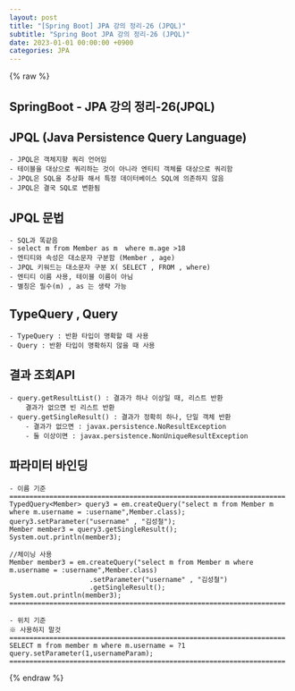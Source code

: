 ```yaml
---
layout: post
title: "[Spring Boot] JPA 강의 정리-26 (JPQL)"
subtitle: "Spring Boot JPA 강의 정리-26 (JPQL)"
date: 2023-01-01 00:00:00 +0900
categories: JPA
---
```

{% raw %}
## SpringBoot - JPA 강의 정리-26(JPQL)  
  
## JPQL (Java Persistence Query Language)  
	- JPQL은 객체지향 쿼리 언어임  
	- 테이블을 대상으로 쿼리하는 것이 아니라 엔티티 객체를 대상으로 쿼리함  
	- JPQL은 SQL을 추상화 해서 특정 데이터베이스 SQL에 의존하지 않음  
	- JPQL은 결국 SQL로 변환됨  
  
## JPQL 문법  
	- SQL과 똑같음  
	- select m from Member as m  where m.age >18  
	- 엔티티와 속성은 대소문자 구분함 (Member , age)  
	- JPQL 키워드는 대소문자 구분 X( SELECT , FROM , where)  
	- 엔티티 이름 사용, 테이블 이름이 아님  
	- 별칭은 필수(m) , as 는 생략 가능  
  
## TypeQuery , Query  
	- TypeQuery : 반환 타입이 명확할 때 사용  
	- Query : 반환 타입이 명확하지 않을 때 사용  
  
## 결과 조회API  
	- query.getResultList() : 결과가 하나 이상일 때, 리스트 반환  
		결과가 없으면 빈 리스트 반환  
	- query.getSingleResult() : 결과가 정확히 하나, 단일 객체 반환  
		- 결과가 없으면 : javax.persistence.NoResultException  
		- 둘 이상이면 : javax.persistence.NonUniqueResultException  
  
## 파라미터 바인딩  
	- 이름 기준  
	=====================================================================  
	TypedQuery<Member> query3 = em.createQuery("select m from Member m where m.username = :username",Member.class);  
	query3.setParameter("username" , "김성철");  
	Member member3 = query3.getSingleResult();  
	System.out.println(member3);  
  
	//체이닝 사용  
	Member member3 = em.createQuery("select m from Member m where m.username = :username",Member.class)  
						.setParameter("username" , "김성철")  
						.getSingleResult();  
	System.out.println(member3);  
	=====================================================================  
  
	- 위치 기준  
	※ 사용하지 말것  
	=====================================================================  
	SELECT m from member m where m.username = ?1  
	query.setParameter(1,usernameParam);  
	=====================================================================  
  

{% endraw %}
